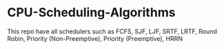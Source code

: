 # CPU-Scheduling-Algorithms
This repo have all schedulers such as FCFS, SJF, LJF, SRTF, LRTF, Round Robin, Priority (Non-Preemptive), Priority (Preemptive), HRRN
